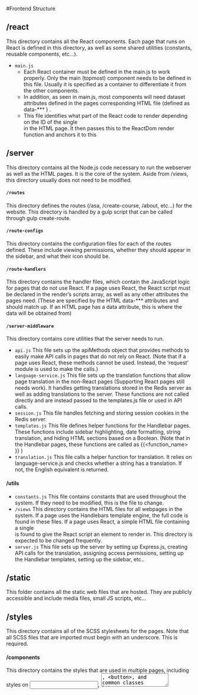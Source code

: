 #Frontend Structure

## /react
This directory contains all the React components. Each page that runs on React is defined in this directory, as well as some shared utilities (constants, reusable components, etc…).
- `main.js`
  - Each React container must be defined in the main.js to work properly. Only the main (topmost) component needs to be defined in this file. Usually it is specified as a container to differentiate it from the other components.
  - In addition, as seen in main.js, most components will need dataset attributes defined in the pages corresponding HTML file (defined as data-*** ) .
  - This file identifies what part of the React code to render depending on the ID of the single <div> in the HTML page. It then passes this to the ReactDom render function and anchors it to this <div>

## /server
This directory contains all the Node.js code necessary to run the webserver as well as the HTML pages. It is the core of the system. Aside from /views, this directory usually does not need to be modified.
#### `/routes`
This directory defines the routes (/asa, /create-course, /about, etc…) for the website. This directory is handled by a gulp script that can be called through gulp create-route.
#### `/route-configs`
This directory contains the configuration files for each of the routes defined. These include viewing permissions, whether they should appear in the sidebar, and what their icon should be.
#### `/route-handlers`
This directory contains the handler files, which contain the JavaScript logic for pages that do not use React. If a page uses React, the React script must be declared in the render’s scripts array, as well as any other attributes the pages need. (These are specified by the HTML data-*** attributes and should match up. If an HTML page has a data attribute, this is where the data will be obtained from)
#### `/server-middleware`
This directory contains core utilities that the server needs to run.
- `api.js`
This file sets up the apiMethods object that provides methods to easily make API calls in pages that do not rely on React. (Note that if a page uses React, these methods cannot be used. Instead, the ‘request’ module is used to make the calls.)
- `language-service.js`
This file sets up the translation functions that allow page translation in the non-React pages (Supporting React pages still needs work). It handles getting translations stored in the Redis server as well as adding translations to the server. These functions are not called directly and are instead passed to the templates.js file or used in API calls.
- `session.js`
This file handles fetching and storing session cookies in the Redis server.
- `templates.js`
This file defines helper functions for the Handlebar pages. These functions include sidebar highlighting, date formatting, string translation, and hiding HTML sections based on a Boolean. (Note that in the Handlebar pages, these functions are called as {{<function_name> <arg>}} )
- `translation.js`
This file calls a helper function for translation. It relies on language-service.js and checks whether a string has a translation. If not, the English equivalent is returned.
#### /utils
- `constants.js`
This file contains constants that are used throughout the system. If they need to be modified, this is the file to change.
- `/views`
This directory contains the HTML files for all webpages in the system. If a page uses the Handlebars template engine, the full code is found in these files. If a page uses React, a simple HTML file containing a single <div> is found to give the React script an element to render in. This directory is expected to be changed frequently.
- `server.js`
This file sets up the server by setting up Express.js, creating API calls for the translation, assigning access permissions, setting up the Handlebar templates, setting up the sidebar, etc..

## /static
This folder contains all the static web files that are hosted. They are publicly accessible and include media files, small JS scripts, etc...

## /styles
This directory contains all of the SCSS stylesheets for the pages. Note that all SCSS files that are imported must begin with an underscore. This is required.
#### /components
This directory contains the styles that are used in multiple pages, including styles on <input>, <textarea>, <button>, and common classes like .section, .title, etc…
#### /external
This directory contains the styles of components that are imported.
#### /pages
This directory contains the styles of parts of webpages that are specific to the format of a single page, so they are not included in the /components directory. The files are organized by the page name, although this is not required.
#### /vendor
This directory contains the styles of external components that require multiple files to work .This is separated from /external for neat organization rather than function
- `_meyer_reset.scss`
This file contains a reset stylesheet to reduce browser inconsistencies.
- `_variables.scss`
This file contains variables that are used in the SCSS files to avoid redundant code and make changes easier.
- `main.js`
This file is the main SCSS file. All other SCSS files must be imported in this file for the styles to be included in the pages. (Note that when importing the files, their file name loses the underscore. This is an SCSS specification.)

